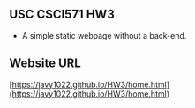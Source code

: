
<!-- ABOUT THE PROJECT -->
## USC CSCI571 HW3
* A simple static webpage without a back-end.
<!-- Website URL -->
## Website URL

[https://javy1022.github.io/HW3/home.html](https://javy1022.github.io/HW3/home.html)

